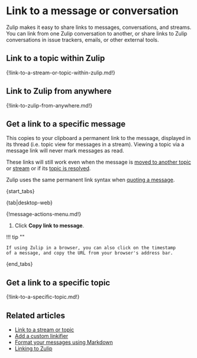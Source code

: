 # Link to a message or conversation

Zulip makes it easy to share links to messages, conversations, and streams. You can
link from one Zulip conversation to another, or share links to Zulip conversations
in issue trackers, emails, or other external tools.

## Link to a topic within Zulip

{!link-to-a-stream-or-topic-within-zulip.md!}

## Link to Zulip from anywhere

{!link-to-zulip-from-anywhere.md!}

## Get a link to a specific message

This copies to your clipboard a permanent link to the message,
displayed in its thread (i.e. topic view for messages in a stream).
Viewing a topic via a message link will never mark messages as read.

These links will still work even when the message is
[moved to another topic](/help/move-content-to-another-topic)
or [stream](/help/move-content-to-another-stream) or
if its [topic is resolved](/help/resolve-a-topic).

Zulip uses the same permanent link syntax when [quoting a
message](/help/quote-and-reply).

{start_tabs}

{tab|desktop-web}

{!message-actions-menu.md!}

1. Click **Copy link to message**.

!!! tip ""

    If using Zulip in a browser, you can also click on the timestamp
    of a message, and copy the URL from your browser's address bar.

{end_tabs}

## Get a link to a specific topic

{!link-to-a-specific-topic.md!}


## Related articles

* [Link to a stream or topic](/help/link-to-a-stream-or-topic)
* [Add a custom linkifier](/help/add-a-custom-linkifier)
* [Format your messages using Markdown](/help/format-your-message-using-markdown)
* [Linking to Zulip](/help/linking-to-zulip)
